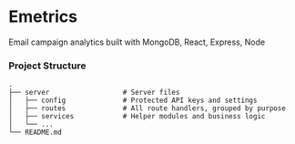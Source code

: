 # Emetrics
Email campaign analytics built with MongoDB, React, Express, Node


### Project Structure
    .
    ├── server                  # Server files
    │   ├── config              # Protected API keys and settings
    │   ├── routes              # All route handlers, grouped by purpose
    │   ├── services            # Helper modules and business logic
    │   └── ... 
    └── README.md

